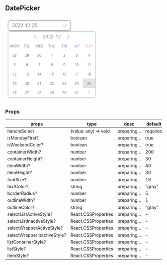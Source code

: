 ## DatePicker

![DatePicker](./img/DatePicker.png)

### Props

| props                       | type                 | desc         | default  |
| --------------------------- | -------------------- | ------------ | -------- |
| handleSelect                | (value: any) => void | preparing... | required |
| isMondayFirst?              | boolean              | preparing... | true     |
| isWeekendColor?             | boolean              | preparing... | true     |
| containerWidth?             | number               | preparing... | 200      |
| containerHeight?            | number               | preparing... | 30       |
| itemWidth?                  | number               | preparing... | 40       |
| itemHeight?                 | number               | preparing... | 30       |
| fontSize?                   | number               | preparing... | 16       |
| textColor?                  | string               | preparing... | "gray"   |
| borderRadius?               | number               | preparing... | 5        |
| outlineWidth?               | number               | preparing... | 1        |
| outlineColor?               | string               | preparing... | "gray"   |
| selectListActiveStyle?      | React.CSSProperties  | preparing... | -        |
| selectListInactiveStyle?    | React.CSSProperties  | preparing... | -        |
| selectWrapperActiveStyle?   | React.CSSProperties  | preparing... | -        |
| selectWrapperInactiveStyle? | React.CSSProperties  | preparing... | -        |
| listContainerStyle?         | React.CSSProperties  | preparing... | -        |
| listStyle?                  | React.CSSProperties  | preparing... | -        |
| itemStyle?                  | React.CSSProperties  | preparing... | -        |
